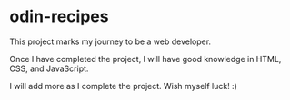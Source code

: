 # odin-recipes
This project marks my journey to be a web developer.

Once I have completed the project, I will have good knowledge in HTML, CSS, and JavaScript.

I will add more as I complete the project. Wish myself luck! :)
